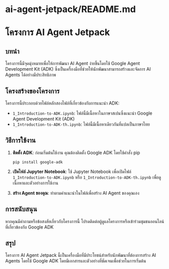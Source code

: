 # ai-agent-jetpack/README.md

# โครงการ AI Agent Jetpack

## บทนำ
โครงการนี้มีจุดมุ่งหมายเพื่อให้การพัฒนา AI Agent ง่ายขึ้นโดยใช้ Google Agent Development Kit (ADK) ซึ่งเป็นเครื่องมือที่ช่วยให้นักพัฒนาสามารถสร้างและจัดการ AI Agents ได้อย่างมีประสิทธิภาพ

## โครงสร้างของโครงการ
โครงการนี้ประกอบด้วยไฟล์หลักสองไฟล์ที่เกี่ยวข้องกับการแนะนำ ADK:
- `1_Introduction-to-ADK.ipynb`: ไฟล์นี้มีเนื้อหาในภาษาสเปนซึ่งแนะนำ Google Agent Development Kit (ADK)
- `1_Introduction-to-ADK-th.ipynb`: ไฟล์นี้มีเนื้อหาเดียวกันที่แปลเป็นภาษาไทย

## วิธีการใช้งาน
1. **ติดตั้ง ADK**: ก่อนเริ่มต้นใช้งาน คุณต้องติดตั้ง Google ADK โดยใช้คำสั่ง pip
   ```
   pip install google-adk
   ```

2. **เปิดไฟล์ Jupyter Notebook**: ใช้ Jupyter Notebook เพื่อเปิดไฟล์ `1_Introduction-to-ADK.ipynb` หรือ `1_Introduction-to-ADK-th.ipynb` เพื่อดูเนื้อหาและตัวอย่างการใช้งาน

3. **สร้าง Agent ของคุณ**: ทำตามคำแนะนำในไฟล์เพื่อสร้าง AI Agent ของคุณเอง

## การสนับสนุน
หากคุณมีคำถามหรือข้อสงสัยเกี่ยวกับโครงการนี้ โปรดติดต่อผู้ดูแลโครงการหรือเข้าร่วมชุมชนออนไลน์ที่เกี่ยวข้องกับ Google ADK

## สรุป
โครงการ AI Agent Jetpack นี้เป็นเครื่องมือที่มีประโยชน์สำหรับนักพัฒนาที่ต้องการสร้าง AI Agents โดยใช้ Google ADK โดยมีเอกสารและตัวอย่างที่ชัดเจนเพื่อช่วยในการเริ่มต้น